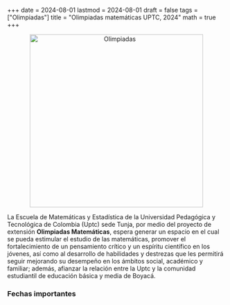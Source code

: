 +++
date      = 2024-08-01
lastmod   = 2024-08-01
draft     = false
tags      = ["Olimpiadas"]
title     = "Olimpiadas matemáticas UPTC, 2024"
math      = true
+++

<center><img src="https://matematicas.netlify.app/img/Olimpiadas.png" alt="Olimpiadas" width="400"/></center>

La Escuela de Matemáticas y Estadística de la Universidad Pedagógica y Tecnológica de Colombia (Uptc) sede Tunja, por medio del proyecto de extensión **Olimpiadas Matemáticas**, espera generar un espacio en el cual se pueda estimular el estudio de las matemáticas, promover el fortalecimiento de un pensamiento crítico y un espíritu científico en los jóvenes, así como al desarrollo de habilidades y destrezas que les permitirá seguir mejorando su desempeño en los ámbitos social, académico y familiar; además, afianzar la relación entre la Uptc y la comunidad estudiantil de educación básica y media de Boyacá.

### Fechas importantes

